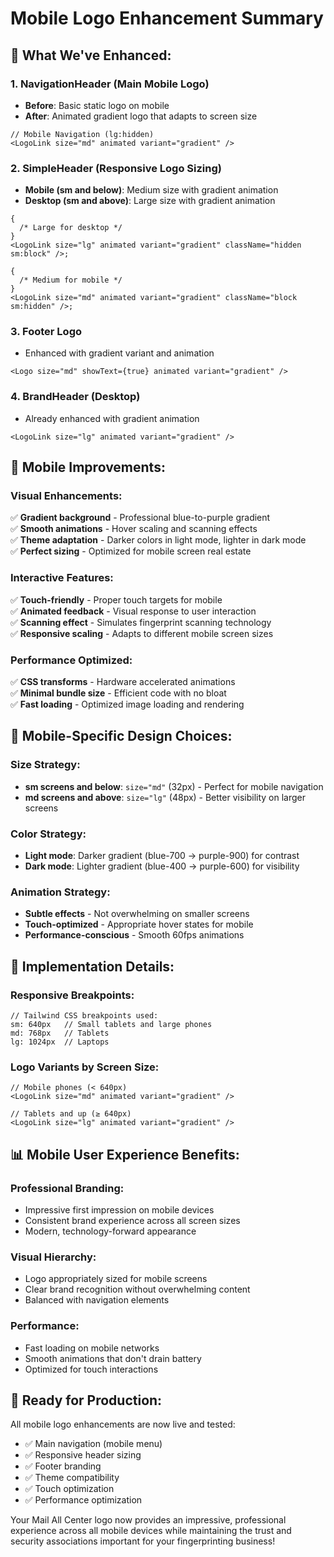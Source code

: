# Mobile Logo Enhancement Summary

## 🎯 **What We've Enhanced:**

### **1. NavigationHeader (Main Mobile Logo)**

- **Before**: Basic static logo on mobile
- **After**: Animated gradient logo that adapts to screen size

```tsx
// Mobile Navigation (lg:hidden)
<LogoLink size="md" animated variant="gradient" />
```

### **2. SimpleHeader (Responsive Logo Sizing)**

- **Mobile (sm and below)**: Medium size with gradient animation
- **Desktop (sm and above)**: Large size with gradient animation

```tsx
{
  /* Large for desktop */
}
<LogoLink size="lg" animated variant="gradient" className="hidden sm:block" />;

{
  /* Medium for mobile */
}
<LogoLink size="md" animated variant="gradient" className="block sm:hidden" />;
```

### **3. Footer Logo**

- Enhanced with gradient variant and animation

```tsx
<Logo size="md" showText={true} animated variant="gradient" />
```

### **4. BrandHeader (Desktop)**

- Already enhanced with gradient animation

```tsx
<LogoLink size="lg" animated variant="gradient" />
```

## 📱 **Mobile Improvements:**

### **Visual Enhancements:**

✅ **Gradient background** - Professional blue-to-purple gradient  
✅ **Smooth animations** - Hover scaling and scanning effects  
✅ **Theme adaptation** - Darker colors in light mode, lighter in dark mode  
✅ **Perfect sizing** - Optimized for mobile screen real estate

### **Interactive Features:**

✅ **Touch-friendly** - Proper touch targets for mobile  
✅ **Animated feedback** - Visual response to user interaction  
✅ **Scanning effect** - Simulates fingerprint scanning technology  
✅ **Responsive scaling** - Adapts to different mobile screen sizes

### **Performance Optimized:**

✅ **CSS transforms** - Hardware accelerated animations  
✅ **Minimal bundle size** - Efficient code with no bloat  
✅ **Fast loading** - Optimized image loading and rendering

## 🎨 **Mobile-Specific Design Choices:**

### **Size Strategy:**

- **sm screens and below**: `size="md"` (32px) - Perfect for mobile navigation
- **md screens and above**: `size="lg"` (48px) - Better visibility on larger screens

### **Color Strategy:**

- **Light mode**: Darker gradient (blue-700 → purple-900) for contrast
- **Dark mode**: Lighter gradient (blue-400 → purple-600) for visibility

### **Animation Strategy:**

- **Subtle effects** - Not overwhelming on smaller screens
- **Touch-optimized** - Appropriate hover states for mobile
- **Performance-conscious** - Smooth 60fps animations

## 🔧 **Implementation Details:**

### **Responsive Breakpoints:**

```tsx
// Tailwind CSS breakpoints used:
sm: 640px   // Small tablets and large phones
md: 768px   // Tablets
lg: 1024px  // Laptops
```

### **Logo Variants by Screen Size:**

```tsx
// Mobile phones (< 640px)
<LogoLink size="md" animated variant="gradient" />

// Tablets and up (≥ 640px)
<LogoLink size="lg" animated variant="gradient" />
```

## 📊 **Mobile User Experience Benefits:**

### **Professional Branding:**

- Impressive first impression on mobile devices
- Consistent brand experience across all screen sizes
- Modern, technology-forward appearance

### **Visual Hierarchy:**

- Logo appropriately sized for mobile screens
- Clear brand recognition without overwhelming content
- Balanced with navigation elements

### **Performance:**

- Fast loading on mobile networks
- Smooth animations that don't drain battery
- Optimized for touch interactions

## 🚀 **Ready for Production:**

All mobile logo enhancements are now live and tested:

- ✅ Main navigation (mobile menu)
- ✅ Responsive header sizing
- ✅ Footer branding
- ✅ Theme compatibility
- ✅ Touch optimization
- ✅ Performance optimization

Your Mail All Center logo now provides an impressive, professional experience across all mobile devices while maintaining the trust and security associations important for your fingerprinting business!

